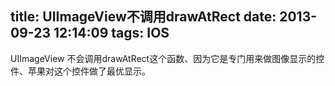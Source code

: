 title: UIImageView不调用drawAtRect
date: 2013-09-23 12:14:09
tags: IOS
---
<p>
UIImageView 不会调用drawAtRect这个函数、因为它是专门用来做图像显示的控件、苹果对这个控件做了最优显示。
</p>